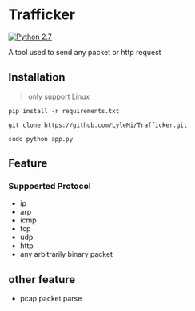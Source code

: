# Trafficker

[![Python 2.7](https://img.shields.io/badge/Python-2.7-yellow.svg)](http://www.python.org/download/)

A tool used to send any packet or http request

## Installation

> only support Linux

```
pip install -r requirements.txt

git clone https://github.com/LyleMi/Trafficker.git

sudo python app.py
```

## Feature

### Suppoerted Protocol

* ip
* arp
* icmp
* tcp
* udp
* http
* any arbitrarily binary packet

## other feature

* pcap packet parse